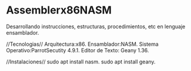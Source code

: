# Assemblerx86NASM
Desarrollando instrucciones, estructuras, procedimientos, etc en lenguaje ensamblador.

//Tecnologias//
Arquitectura:x86.
Ensamblador:NASM.
Sistema Operativo:ParrotSecutity 4.9.1.
Editor de Texto: Geany 1.36.


//Instalaciones//
sudo apt install nasm.
sudo apt install geany.




